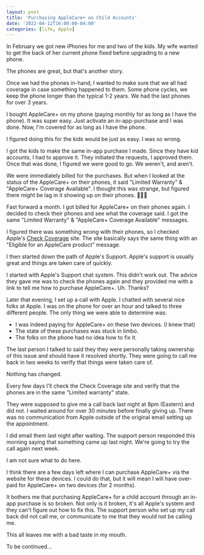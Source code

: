 ```yaml
---
layout: post
title: 'Purchasing AppleCare+ on Child Accounts'
date: '2022-04-12T16:00:00-04:00'
categories: [life, Apple]
---
```


In February we got new iPhones for me and two of the kids. My wife wanted to get the back of her current phone fixed before upgrading to a new phone. 

The phones are great, but that's another story. 

Once we had the phones in-hand, I wanted to make sure that we all had coverage in case something happened to them. Some phone cycles, we keep the phone longer than the typical 1-2 years. We had the last phones for over 3 years. 

I bought AppleCare+ on my phone (paying monthly for as long as I have the phone). It was super easy. Just activate an in-app-purchase and I was done. Now, I'm covered for as long as I have the phone. 

I figured doing this for the kids would be just as easy. I was _so_ wrong. 

I got the kids to make the same in-app purchase I made. Since they have kid accounts, I had to approve it. They initiated the requests, I approved them. Once that was done, I figured we were good to go. We weren't, and aren't. 

We were immediately billed for the purchases. But when I looked at the status of the AppleCare+ on their phones, it said "Limited Warranty" & "AppleCare+ Coverage Available". I thought this was strange, but figured there might be lag in it showing up on their phones. 🤷🏻‍♂️

Fast forward a month. I got billed for AppleCare+ on their phones again. I decided to check their phones and see what the coverage said. I got the same "Limited Warranty" & "AppleCare+ Coverage Available" messages. 

I figured there was something wrong with their phones, so I checked Apple's [Check Coverage](https://checkcoverage.apple.com) site. The site basically says the same thing with an "Eligible for an AppleCare product" message. 

I then started down the path of Apple's Support. Apple's support is usually great and things are taken care of quickly. 

I started with Apple's Support chat system. This didn't work out. The advice they gave me was to check the phones again and they provided me with a link to tell me how to purchase AppleCare+. Uh. Thanks?

Later that evening, I set up a call with Apple. I chatted with several nice folks at Apple. I was on the phone for over an hour and talked to three different people. The only thing we were able to determine was:

- I was indeed paying for AppleCare+ on these two devices. (I knew that)
- The state of these purchases was stuck in limbo. 
- The folks on the phone had no idea how to fix it. 

The last person I talked to said they they were personally taking ownership of this issue and should have it resolved shortly. They were going to call me back in two weeks to verify that things were taken care of. 

Nothing has changed. 

Every few days I'll check the Check Coverage site and verify that the phones are in the same "Limited warranty" state. 

They were supposed to give me a call back last night at 8pm (Eastern) and did not. I waited around for over 30 minutes before finally giving up. There was no communication from Apple outside of the original email setting up the appointment. 

I did email them last night after waiting. The support person responded this morning saying that something came up last night. We're going to try the call again next week. 

I am not sure what to do here. 

I think there are a few days left where I can purchase AppleCare+ via the website for these devices. I could do that, but it will mean I will have over-paid for AppleCare+ on two devices (for 2 months). 

It bothers me that purchasing AppleCare+ for a child account through an in-app purchase is so broken. Not only is it broken, it's all Apple's system and they can't figure out how to fix this. The support person who set up my call back did not call me, or communicate to me that they would not be calling me. 

This all leaves me with a bad taste in my mouth. 

To be continued...